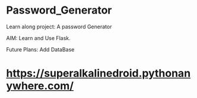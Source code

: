 # Password_Generator

Learn along project: A password Generator


AIM: Learn and Use Flask.

Future Plans: Add DataBase


# https://superalkalinedroid.pythonanywhere.com/
